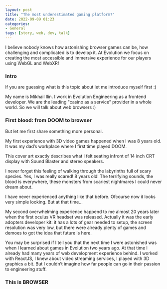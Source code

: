 ```yaml
---
layout: post
title: "The most underestimated gaming platform?"
date: 2022-09-09 01:23
categories:
- General
tags: [story, web, dev, talk]
---
```


I believe nobody knows how astonishing browser games can be, how challenging and complicated is to develop it. At Evolution we focus on creating the most accessible and immersive experience for our players using WebGL and WebXR!

### Intro 
If you are guessing what is this topic about let me introduce myself first :)

My name is Mikhail Ilin. I work in Evolution Engineering as a frontend developer. We are the leading "casino as a service” provider in a whole world. So we will talk about web browsers :) 

### First blood: from DOOM to browser

But let me first share something more personal.

My first experience with 3D video games happened when I was 8 years old. It was my dad’s workplace where I first time played DOOM.

This cover art exactly describes what I felt seating infront of 14 inch CRT display with Sound Blaster and stereo speakers.

I never forget this feeling of walking through the labyrinths full of scary species. Yes, I was really scared! 8 years old! The terrifying sounds, the blood is everywhere, these monsters from scariest nightmares I could never dream about.

I have never experienced anything like that before. Ofcourse now it looks very simple looking. But at that time… 

My second overwhelming experience happend to me almost 20 years later when the first oculus VR headset was released. Actually it was the early adopters developer kit: it has a lots of gear needed to setup, the screen resolution was very low, but there were already plenty of games and demoes to got the idea that future is here.

You may be surprised if I tell you that the next time I were astonished was when I learned about games in Evolution two years ago. At that time I already had many years of web development experience behind. I worked with ReactJS, I knew about video streaming services, I played with 3D graphics a bit. But I couldn’t imagine how far people can go in their passion to engineering stuff.

### This is BROWSER
